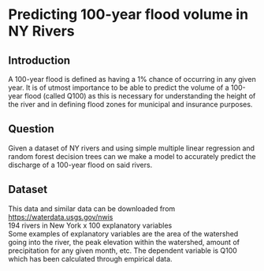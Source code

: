 # Predicting 100-year flood volume in NY Rivers

## Introduction
A 100-year flood is defined as having a 1% chance of occurring in any given year. It is of utmost importance to be able to predict the volume of a 100-year flood (called Q100) as this is necessary for understanding the height of the river and in defining flood zones for municipal and insurance purposes. 

## Question
Given a dataset of NY rivers and using simple multiple linear regression and random forest decision trees can we make a model to accurately predict the discharge of a 100-year flood on said rivers. 

## Dataset
This data and similar data can be downloaded from https://waterdata.usgs.gov/nwis  
194 rivers in New York x 100 explanatory variables  
Some examples of explanatory variables are the area of the watershed going into the river, the peak elevation within the watershed, amount of precipitation for any given month, etc. The dependent variable is Q100 which has been calculated through empirical data. 

